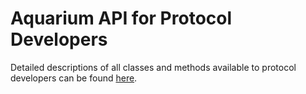 Aquarium API for Protocol Developers
===

Detailed descriptions of all classes and methods available to protocol developers
can be found [here](http://klavinslab.org/aquarium/api/).
